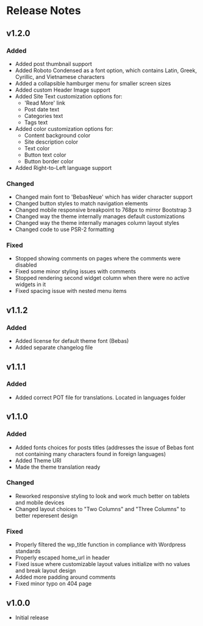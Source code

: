 # Release Notes

## v1.2.0

### Added
* Added post thumbnail support
* Added Roboto Condensed as a font option, which contains Latin, Greek, Cyrillic, and Vietnamese characters
* Added a collapsible hamburger menu for smaller screen sizes
* Added custom Header Image support
* Added Site Text customization options for:
  * 'Read More' link
  * Post date text
  * Categories text
  * Tags text
* Added color customization options for:
  * Content background color
  * Site description color
  * Text color
  * Button text color
  * Button border color
* Added Right-to-Left language support

### Changed
* Changed main font to 'BebasNeue' which has wider character support
* Changed button styles to match navigation elements
* Changed mobile responsive breakpoint to 768px to mirror Bootstrap 3
* Changed way the theme internally manages default customizations
* Changed way the theme internally manages column layout styles
* Changed code to use PSR-2 formatting

### Fixed
* Stopped showing comments on pages where the comments were disabled
* Fixed some minor styling issues with comments
* Stopped rendering second widget column when there were no active widgets in it
* Fixed spacing issue with nested menu items

## v1.1.2

### Added
* Added license for default theme font (Bebas)
* Added separate changelog file

## v1.1.1

### Added
* Added correct POT file for translations. Located in languages folder

## v1.1.0

### Added
* Added fonts choices for posts titles (addresses the issue of Bebas font not containing many characters found in foreign languages)
* Added Theme URI
* Made the theme translation ready

### Changed
* Reworked responsive styling to look and work much better on tablets and mobile devices
* Changed layout choices to "Two Columns" and "Three Columns" to better reperesent design

### Fixed
* Properly filtered the wp_title function in compliance with Wordpress standards
* Properly escaped home_url in header
* Fixed issue where customizable layout values initialize with no values and break layout design
* Added more padding around comments
* Fixed minor typo on 404 page

## v1.0.0

* Initial release
